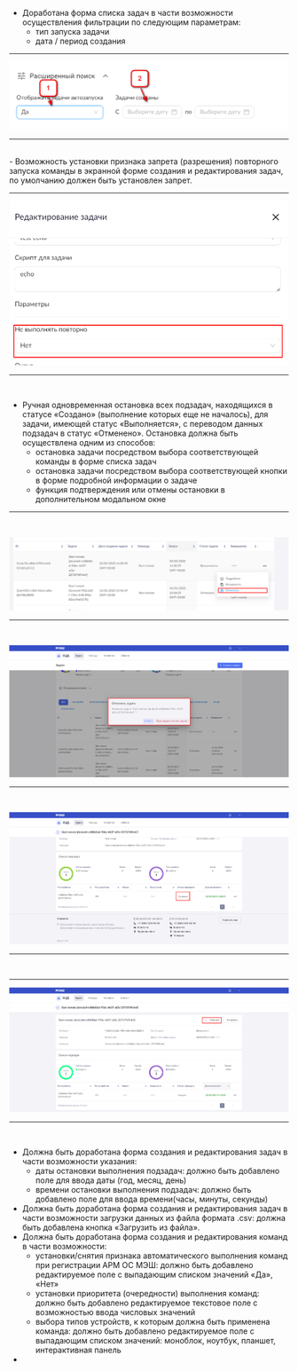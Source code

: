 - Доработана форма списка задач в части возможности осуществления фильтрации по следующим параметрам:
    - тип запуска задачи
    - дата / период создания<br>
___
![](https://github.com/Iverlein/IvDocs/blob/26a57dae53542747a3eca1eac147c9e0acc57ff2/MES/Pictures/Screenshot_31-01-2023_(12h-53m-44s).png "расширенные поиск как фильтрация")
___
<br>
- Возможность установки признака запрета (разрешения) повторного запуска команды в экранной форме создания и редактирования задач, по умолчанию должен быть установлен запрет.

___

![](https://github.com/Iverlein/IvDocs/blob/e4741f60258fcaf33885e854528591f834ed52ba/MES/Pictures/Screenshot_31-01-2023_(12h-57m-15s).png "этот шедевр надо заменить")
___
<br>

- Ручная одновременная остановка всех подзадач, находящихся в статусе «Создано» (выполнение которых еще не началось), для задачи, имеющей статус «Выполняется», с переводом данных подзадач в статус «Отменено». Остановка должна быть осуществлена одним из способов:
    - остановка задачи посредством выбора соответствующей команды в форме списка задач
    - остановка задачи посредством выбора соответствующей кнопки в форме подробной информации о задаче
    - функция подтверждения или отмены остановки в дополнительном модальном окне
___
<br>


![](https://github.com/Iverlein/IvDocs/blob/71131efeda5bfedde4c1781affd45556eb7e2088/MES/Pictures/image_2023-02-02_14-30-57.png "Из списка задач")
___

<br>

![](https://github.com/Iverlein/IvDocs/blob/71131efeda5bfedde4c1781affd45556eb7e2088/MES/Pictures/image_2023-02-02_14-31-11.png "диалоговое окно")

___
<br>

![](https://github.com/Iverlein/IvDocs/blob/71131efeda5bfedde4c1781affd45556eb7e2088/MES/Pictures/image_2023-02-02_14-31-26.png "результат отмены")
___
<br>

___
![](https://github.com/Iverlein/IvDocs/blob/71131efeda5bfedde4c1781affd45556eb7e2088/MES/Pictures/image_2023-02-02_14-44-14.png "из карточки задачи")

___
<br>

- Должна быть доработана форма создания и редактирования задач в части возможности указания:
  - даты остановки выполнения подзадач: должно быть добавлено поле для ввода даты (год, месяц, день)
  - времени остановки выполнения подзадач: должно быть добавлено поле для ввода времени(часы, минуты, секунды)
- Должна быть доработана форма создания и редактирования задач в части возможности загрузки данных из файла формата .csv: должна быть добавлена кнопка «Загрузить из файла».
- Должна быть доработана форма создания и редактирования команд в части возможности:
    - установки/снятия признака автоматического выполнения команд при регистрации АРМ ОС МЭШ: должно быть добавлено редактируемое поле с выпадающим списком значений «Да», «Нет»
    - установки приоритета (очередности) выполнения команд: должно быть добавлено редактируемое текстовое поле с возможностью ввода числовых значений
    - выбора типов устройств, к которым должна быть применена команда: должно быть добавлено редактируемое поле с выпадающим списком значений: моноблок, ноутбук, планшет, интерактивная панель
-  


